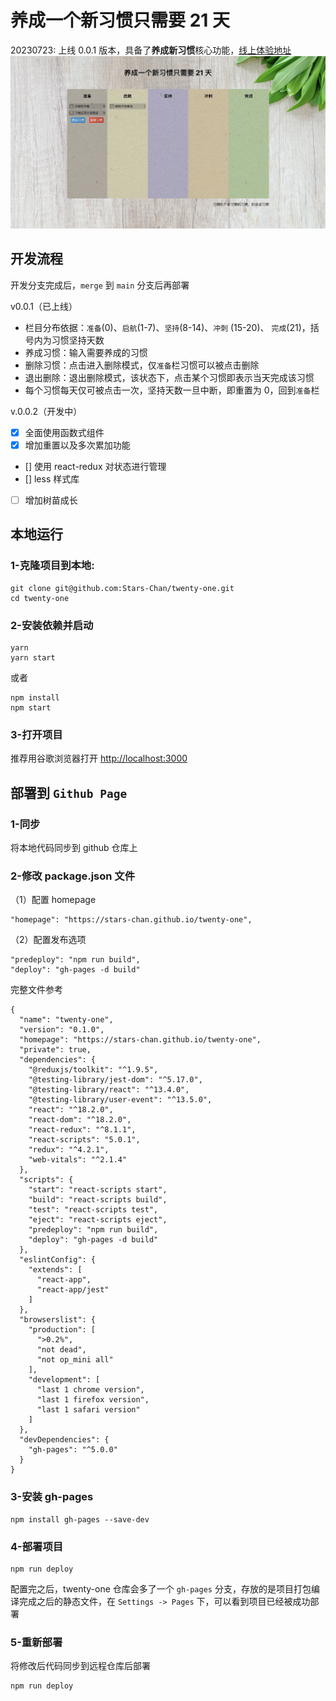 # 养成一个新习惯只需要 21 天

20230723: 上线 0.0.1 版本，具备了**养成新习惯**核心功能，[线上体验地址](https://stars-chan.github.io/twenty-one/)
![Alt text](home.jpg)

## 开发流程

开发分支完成后，`merge` 到 `main` 分支后再部署

v0.0.1（已上线）

- 栏目分布依据：`准备`(0)、`启航`(1-7)、`坚持`(8-14)、`冲刺` (15-20)、 `完成`(21)，括号内为习惯坚持天数
- 养成习惯：输入需要养成的习惯
- 删除习惯：点击进入删除模式，仅`准备`栏习惯可以被点击删除
- 退出删除：退出删除模式，该状态下，点击某个习惯即表示当天完成该习惯
- 每个习惯每天仅可被点击一次，坚持天数一旦中断，即重置为 0，回到`准备`栏

v.0.0.2（开发中）

- [x] 全面使用函数式组件
- [x] 增加重置以及多次累加功能
- [] 使用 react-redux 对状态进行管理
- [] less 样式库
- [ ] 增加树苗成长

## 本地运行

### 1-克隆项目到本地:

```
git clone git@github.com:Stars-Chan/twenty-one.git
cd twenty-one
```

### 2-安装依赖并启动

```
yarn
yarn start
```

或者

```
npm install
npm start
```

### 3-打开项目

推荐用谷歌浏览器打开 [http://localhost:3000](http://localhost:3000)

## 部署到 `Github Page`

### 1-同步

将本地代码同步到 github 仓库上

### 2-修改 package.json 文件

（1）配置 homepage

```
"homepage": "https://stars-chan.github.io/twenty-one",

```

（2）配置发布选项

```
"predeploy": "npm run build",
"deploy": "gh-pages -d build"
```

完整文件参考

```
{
  "name": "twenty-one",
  "version": "0.1.0",
  "homepage": "https://stars-chan.github.io/twenty-one",
  "private": true,
  "dependencies": {
    "@reduxjs/toolkit": "^1.9.5",
    "@testing-library/jest-dom": "^5.17.0",
    "@testing-library/react": "^13.4.0",
    "@testing-library/user-event": "^13.5.0",
    "react": "^18.2.0",
    "react-dom": "^18.2.0",
    "react-redux": "^8.1.1",
    "react-scripts": "5.0.1",
    "redux": "^4.2.1",
    "web-vitals": "^2.1.4"
  },
  "scripts": {
    "start": "react-scripts start",
    "build": "react-scripts build",
    "test": "react-scripts test",
    "eject": "react-scripts eject",
    "predeploy": "npm run build",
    "deploy": "gh-pages -d build"
  },
  "eslintConfig": {
    "extends": [
      "react-app",
      "react-app/jest"
    ]
  },
  "browserslist": {
    "production": [
      ">0.2%",
      "not dead",
      "not op_mini all"
    ],
    "development": [
      "last 1 chrome version",
      "last 1 firefox version",
      "last 1 safari version"
    ]
  },
  "devDependencies": {
    "gh-pages": "^5.0.0"
  }
}
```

### 3-安装 gh-pages

```
npm install gh-pages --save-dev
```

### 4-部署项目

```
npm run deploy
```

配置完之后，twenty-one 仓库会多了一个 `gh-pages` 分支，存放的是项目打包编译完成之后的静态文件，在 `Settings -> Pages` 下，可以看到项目已经被成功部署

### 5-重新部署

将修改后代码同步到远程仓库后部署

```
npm run deploy
```
